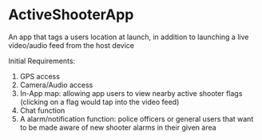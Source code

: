 # ActiveShooterApp
An app that tags a users location at launch, in addition to launching a live video/audio feed from the host device

Initial Requirements:

1. GPS access
2. Camera/Audio access
3. In-App map: allowing app users to view nearby active shooter flags (clicking on a flag would tap into the video feed)
4. Chat function
5. A alarm/notification function: police officers or general users that want to be made aware of new shooter alarms in their given area
